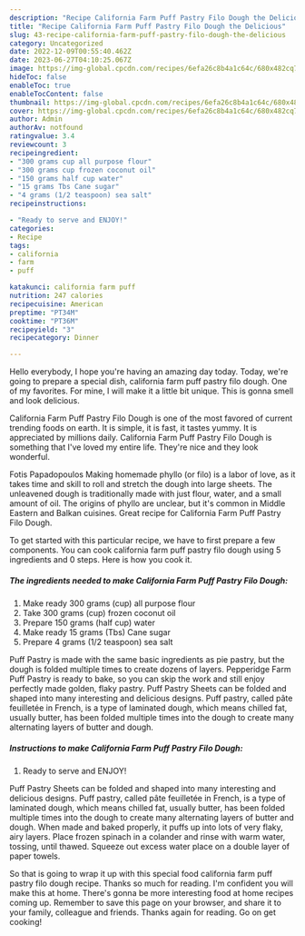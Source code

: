 ```yaml
---
description: "Recipe California Farm Puff Pastry Filo Dough the Delicious"
title: "Recipe California Farm Puff Pastry Filo Dough the Delicious"
slug: 43-recipe-california-farm-puff-pastry-filo-dough-the-delicious
category: Uncategorized
date: 2022-12-09T00:55:40.462Z
date: 2023-06-27T04:10:25.067Z
image: https://img-global.cpcdn.com/recipes/6efa26c8b4a1c64c/680x482cq70/california-farm-puff-pastry-filo-dough-recipe-main-photo.jpg
hideToc: false
enableToc: true
enableTocContent: false
thumbnail: https://img-global.cpcdn.com/recipes/6efa26c8b4a1c64c/680x482cq70/california-farm-puff-pastry-filo-dough-recipe-main-photo.jpg
cover: https://img-global.cpcdn.com/recipes/6efa26c8b4a1c64c/680x482cq70/california-farm-puff-pastry-filo-dough-recipe-main-photo.jpg
author: Admin
authorAv: notfound
ratingvalue: 3.4
reviewcount: 3
recipeingredient:
- "300 grams cup all purpose flour"
- "300 grams cup frozen coconut oil"
- "150 grams half cup water"
- "15 grams Tbs Cane sugar"
- "4 grams (1/2 teaspoon) sea salt"
recipeinstructions:

- "Ready to serve and ENJOY!"
categories:
- Recipe
tags:
- california
- farm
- puff

katakunci: california farm puff 
nutrition: 247 calories
recipecuisine: American
preptime: "PT34M"
cooktime: "PT36M"
recipeyield: "3"
recipecategory: Dinner

---
```



Hello everybody, I hope you're having an amazing day today. Today, we're going to prepare a special dish, california farm puff pastry filo dough. One of my favorites. For mine, I will make it a little bit unique. This is gonna smell and look delicious.

California Farm Puff Pastry Filo Dough is one of the most favored of current trending foods on earth. It is simple, it is fast, it tastes yummy. It is appreciated by millions daily. California Farm Puff Pastry Filo Dough is something that I've loved my entire life. They're nice and they look wonderful.

Fotis Papadopoulos Making homemade phyllo (or filo) is a labor of love, as it takes time and skill to roll and stretch the dough into large sheets. The unleavened dough is traditionally made with just flour, water, and a small amount of oil. The origins of phyllo are unclear, but it&#39;s common in Middle Eastern and Balkan cuisines. Great recipe for California Farm Puff Pastry Filo Dough.


To get started with this particular recipe, we have to first prepare a few components. You can cook california farm puff pastry filo dough using 5 ingredients and 0 steps. Here is how you cook it.

<!--inarticleads1-->

##### The ingredients needed to make California Farm Puff Pastry Filo Dough:

1. Make ready 300 grams (cup) all purpose flour
1. Take 300 grams (cup) frozen coconut oil
1. Prepare 150 grams (half cup) water
1. Make ready 15 grams (Tbs) Cane sugar
1. Prepare 4 grams (1/2 teaspoon) sea salt


Puff Pastry is made with the same basic ingredients as pie pastry, but the dough is folded multiple times to create dozens of layers. Pepperidge Farm Puff Pastry is ready to bake, so you can skip the work and still enjoy perfectly made golden, flaky pastry. Puff Pastry Sheets can be folded and shaped into many interesting and delicious designs. Puff pastry, called pâte feuilletée in French, is a type of laminated dough, which means chilled fat, usually butter, has been folded multiple times into the dough to create many alternating layers of butter and dough. 

<!--inarticleads2-->

##### Instructions to make California Farm Puff Pastry Filo Dough:


1. Ready to serve and ENJOY!

Puff Pastry Sheets can be folded and shaped into many interesting and delicious designs. Puff pastry, called pâte feuilletée in French, is a type of laminated dough, which means chilled fat, usually butter, has been folded multiple times into the dough to create many alternating layers of butter and dough. When made and baked properly, it puffs up into lots of very flaky, airy layers. Place frozen spinach in a colander and rinse with warm water, tossing, until thawed. Squeeze out excess water place on a double layer of paper towels. 

So that is going to wrap it up with this special food california farm puff pastry filo dough recipe. Thanks so much for reading. I'm confident you will make this at home. There's gonna be more interesting food at home recipes coming up. Remember to save this page on your browser, and share it to your family, colleague and friends. Thanks again for reading. Go on get cooking!

